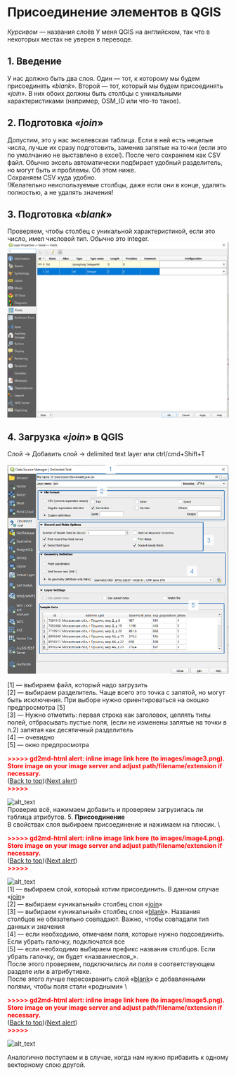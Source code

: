 # Присоединение элементов в QGIS
*Курсивом* — названия слоёв
У меня QGIS на английском, так что в некоторых местах не уверен в переводе.

## 1. Введение 
У нас должно быть два слоя. Один — тот, к которому мы будем присоединять «*blank*». Второй — тот, который мы будем присоединять «*join*». В них обоих должны быть столбцы с уникальными характеристиками (например, OSM_ID или что-то такое).

## 2. Подготовка «*join*» 
Допустим, это у нас экселевская таблица. Если в ней есть нецелые числа, лучше их сразу подготовить, заменив запятые на точки (если это по умолчанию не выставлено в excel). После чего сохраняем как CSV файл. Обычно эксель автоматически подбирает удобный разделитель, но могут быть и проблемы. Об этом ниже.  
Сохраняем CSV куда удобно.  
!Желательно неиспользуемые столбцы, даже если они в конце, удалять полностью, а не удалять значения!

## 3. Подготовка «*blank*» 
Проверяем, чтобы столбец с уникальной характеристикой, если это число, имел числовой тип. Обычно это integer. 
![alt_text](https://github.com/a-berez/QGIS-and-other/blob/main/pics/image2.png)

## 4. Загрузка «*join*» в QGIS  
Слой → Добавить слой → delimited text layer или ctrl/cmd+Shift+T

![alt_text](https://github.com/a-berez/QGIS-and-other/blob/main/pics/image1.png)  

[1] — выбираем файл, который надо загрузить   
[2] — выбираем разделитель. Чаще всего это точка с запятой, но могут быть исключения. При выборе нужно ориентироваться на окошко предпросмотра [5]  
[3] — Нужно отметить: первая строка как заголовок, цеплять типы полей, отбрасывать пустые поля, (если не изменены запятые на точки в п.2) запятая как десятичный разделитель   
[4] — очевидно   
[5] — окно предпросмотра   


<p id="gdcalert3" ><span style="color: red; font-weight: bold">>>>>>  gd2md-html alert: inline image link here (to images/image3.png). Store image on your image server and adjust path/filename/extension if necessary. </span><br>(<a href="#">Back to top</a>)(<a href="#gdcalert4">Next alert</a>)<br><span style="color: red; font-weight: bold">>>>>> </span></p>


![alt_text](images/image3.png "image_tooltip")
 \
Проверив всё, нажимаем добавить и проверяем загрузилась ли таблица атрибутов.
5. **Присоединение** \
В свойствах слоя выбираем присоединение и нажимаем на плюсик. \


<p id="gdcalert4" ><span style="color: red; font-weight: bold">>>>>>  gd2md-html alert: inline image link here (to images/image4.png). Store image on your image server and adjust path/filename/extension if necessary. </span><br>(<a href="#">Back to top</a>)(<a href="#gdcalert5">Next alert</a>)<br><span style="color: red; font-weight: bold">>>>>> </span></p>


![alt_text](images/image4.png "image_tooltip")
 \
[1] — выбираем слой, который хотим присоединить. В данном случае «<span style="text-decoration:underline;">join</span>» \
[2] — выбираем «уникальный» столбец слоя «<span style="text-decoration:underline;">join</span>» \
[3] — выбираем «уникальный» столбец слоя «<span style="text-decoration:underline;">blank</span>». Названия столбцов не обязательно совпадают. Важно, чтобы совпадали тип данных и значения \
[4] — если необходимо, отмечаем поля, которые нужно подсоединить. Если убрать галочку, подключатся все \
[5] — если необходимо выбираем префикс названия столбцов. Если убрать галочку, он будет «названиеслоя_». \
После этого проверяем, подключились ли поля в соответствующем разделе или в атрибутивке. \
После этого лучше пересохранить слой «<span style="text-decoration:underline;">blank</span>» с добавленными полями, чтобы поля стали «родными» \


<p id="gdcalert5" ><span style="color: red; font-weight: bold">>>>>>  gd2md-html alert: inline image link here (to images/image5.png). Store image on your image server and adjust path/filename/extension if necessary. </span><br>(<a href="#">Back to top</a>)(<a href="#gdcalert6">Next alert</a>)<br><span style="color: red; font-weight: bold">>>>>> </span></p>


![alt_text](images/image5.png "image_tooltip")


Аналогично поступаем и в случае, когда нам нужно прибавить к одному векторному слою другой.
